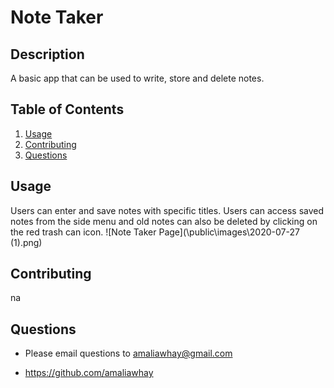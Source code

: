 # Note Taker

## Description

A basic app that can be used to write, store and delete notes.

## Table of Contents

1. [Usage](##Usage)
1. [Contributing](##Contributing)
1. [Questions](##Questions)

## Usage

Users can enter and save notes with specific titles. Users can access saved notes from the side menu and old notes can also be deleted by clicking on the red trash can icon.
![Note Taker Page](\public\images\2020-07-27 (1).png)

## Contributing

na

## Questions

- Please email questions to amaliawhay@gmail.com

- https://github.com/amaliawhay
